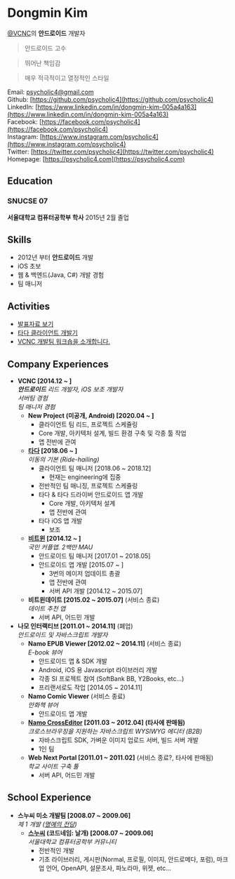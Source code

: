 # Dongmin Kim

[@VCNC](https://between.us/about)의 **안드로이드** 개발자 

> 안드로이드 고수

> 뛰어난 책임감

> 매우 적극적이고 열정적인 스타일

Email: [psycholic4@gmail.com](mailto:psycholic4@gmail.com)  
Github: [https://github.com/psycholic4](https://github.com/psycholic4)  
LinkedIn: [https://www.linkedin.com/in/dongmin-kim-005a4a163](https://www.linkedin.com/in/dongmin-kim-005a4a163)    
Facebook: [https://facebook.com/psycholic4](https://facebook.com/psycholic4)  
Instagram: [https://www.instagram.com/psycholic4](https://www.instagram.com/psycholic4)    
Twitter: [https://twitter.com/psycholic4](https://twitter.com/psycholic4)  
Homepage: [https://psycholic4.com](https://psycholic4.com)

## Education

### SNUCSE 07
**서울대학교 컴퓨터공학부 학사**
2015년 2월 졸업

## Skills

- 2012년 부터 **안드로이드** 개발
- iOS 초보
- 웹 & 백엔드(Java, C#) 개발 경험
- 팀 매니저

## Activities

- [발표자료 보기](https://psycholic4.com/presentations/)
- [타다 클라이언트 개발기](http://engineering.vcnc.co.kr/2019/05/tada-client-development/)
- [VCNC 개발팀 워크숍을 소개합니다.](http://engineering.vcnc.co.kr/2019/01/vcnc-workshop-for-developers/)

## Company Experiences

- **VCNC [2014.12 ~ ]**  
***안드로이드** 리드 개발자, iOS 보조 개발자*  
*서버팀 경험*  
*팀 매니저 경험*  
  - **New Project (미공개, Android) [2020.04 ~ ]**
    - 클라이언트 팀 리드, 프로젝트 스케쥴링
    - Core 개발, 아키텍처 설계, 빌드 환경 구축 및 각종 툴 작업
    - 앱 전반에 관여
  - **[타다](https://tadatada.com) [2018.06 ~ ]**  
  *이동의 기본 (Ride-hailing)*
    - 클라이언트 팀 매니저 [2018.06 ~ 2018.12]
      - 현재는 engineering에 집중
    - 전반적인 팀 매니징, 프로젝트 스케쥴링
    - 타다 & 타다 드라이버 안드로이드 앱 개발
      - Core 개발, 아키텍처 설계
      - 앱 전반에 관여
    - 타다 iOS 앱 개발
      - 보조
  - **[비트윈](https://between.us) [2014.12 ~ ]**  
  *국민 커플앱. 2백만 MAU*
    - 안드로이드 팀 매니저 [2017.01 ~ 2018.05]
    - 안드로이드 앱 개발 [2015.07 ~ ]
      - 3번의 메이저 업데이트 총괄
      - 앱 전반에 관여
      - 서버 API 개발 [2014.12 ~ 2015.07]
  - **비트윈데이트 [2015.02 ~ 2015.07]** (서비스 종료)  
  *데이트 추천 앱*
    - 서버 API, 어드민 개발
- **나모 인터랙티브 [2011.01 ~ 2014.11]** (폐업)  
*안드로이드 및 자바스크립트 개발자*
  - **Namo EPUB Viewer [2012.02 ~ 2014.11]** (서비스 종료)  
  *E-book 뷰어*
    - 안드로이드 앱 & SDK 개발
    - Android, iOS 용 Javascript 라이브러리 개발
    - 각종 SI 프로젝트 참여 (SoftBank BB, Y2Books, etc...)
    - 프리랜서로도 작업 [2014.05 ~ 2014.11]
  - **Namo Comic Viewer** (서비스 종료)  
  *만화책 뷰어*
    - 안드로이드 앱 개발
  - **[Namo CrossEditor](https://www.namoeditor.co.kr/cross-editor-summary/) [2011.03 ~ 2012.04] (타사에 판매됨)**  
  *크로스브라우징을 지원하는 자바스크립트 WYSIWYG 에디터 (B2B)*  
    - 자바스크립트 SDK, 가벼운 이미지 업로드 서버, 빌드 서버 개발
    - 1인 팀
  - **Web Next Portal [2011.01 ~ 2011.02]** (서비스 종료?, 타사에 판매됨)  
  *학교 사이트 구축 툴*
    - 서버 API, 어드민 개발

## School Experience

- **스누씨 미소 개발팀 [2008.07 ~ 2009.06]**  
*제 1 개발 ([명예의 전당](http://old.snucse.org/HallOfFame/boa.html))*
  - **[스누씨](http://old.snucse.org) (코드네임: 날개) [2008.07 ~ 2009.06]**  
  *서울대학교 컴퓨터공학부 커뮤니티*
    - 전반적인 개발
    - 기초 라이브러리, 게시판(Normal, 프로필, 이미지, 안드로메다, 포럼), 마크업 언어, OpenAPI, 설문조사, 파노라마, 위젯, etc...
